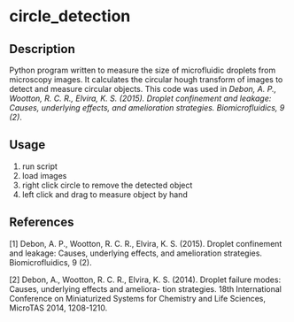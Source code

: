 # circle_detection
## Description
Python program written to measure the size of microfluidic droplets from microscopy images. It calculates the circular hough transform of images to detect and measure circular objects. This code was used in *Debon, A. P., Wootton, R. C. R., Elvira, K. S. (2015). Droplet confinement and leakage: Causes, underlying effects, and amelioration strategies. Biomicrofluidics, 9 (2)*.



## Usage
1. run script
2. load images
3. right click circle to remove the detected object
4. left click and drag to measure object by hand

## References
<a id="1">[1]</a> Debon, A. P., Wootton, R. C. R., Elvira, K. S. (2015). Droplet confinement and leakage: Causes, underlying effects, and amelioration strategies. Biomicrofluidics, 9 (2).

<a id="2">[2]</a> Debon, A., Wootton, R. C. R., Elvira, K. S. (2014). Droplet failure modes: Causes, underlying effects and ameliora- tion strategies. 18th International Conference on Miniaturized Systems for Chemistry and Life Sciences, MicroTAS 2014, 1208-1210.
